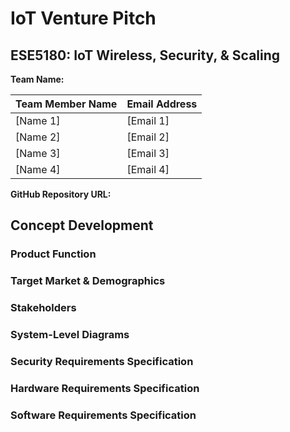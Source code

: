 # IoT Venture Pitch
## ESE5180: IoT Wireless, Security, & Scaling

**Team Name:** 

| Team Member Name | Email Address       |
|------------------|---------------------|
| [Name 1]         | [Email 1]           |
| [Name 2]         | [Email 2]           |
| [Name 3]         | [Email 3]           |
| [Name 4]         | [Email 4]           |

**GitHub Repository URL:**

## Concept Development

### Product Function

### Target Market & Demographics

### Stakeholders

### System-Level Diagrams

### Security Requirements Specification

### Hardware Requirements Specification

### Software Requirements Specification